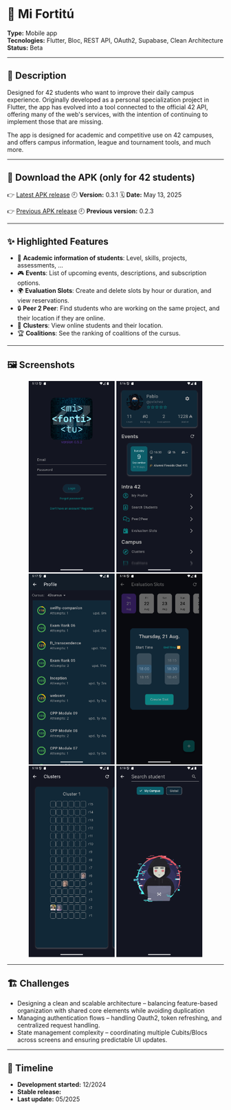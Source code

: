 # 📌 Mi Fortitú

**Type:** Mobile app  
**Tecnologies:** Flutter, Bloc, REST API, OAuth2, Supabase, Clean Architecture  
**Status:** Beta

---

## 📖 Description
Designed for 42 students who want to improve their daily campus experience. Originally developed as a personal specialization project in Flutter, the app has evolved into a tool connected to the official 42 API, offering many of the web's services, with the intention of continuing to implement those that are missing.

The app is designed for academic and competitive use on 42 campuses, and offers campus information, league and tournament tools, and much more.

---

## 📲 Download the APK (only for 42 students)
👉 [Latest APK release](https://drive.google.com/file/d/13Dlou0RSkJuNnef0CyEYTRo-cwQvZ9fE/view?usp=drive_link)
🕘 **Version:** 0.3.1
🗓 **Date:** May 13, 2025

👉 [Previous APK release](https://drive.google.com/file/d/13BONsSSbAVDA-2E9rYyRQPih6Nd2p_nc/view?usp=drive_link)
🕘 **Previous version:** 0.2.3

---

## ✨ Highlighted Features
- 📱 **Academic information of students**: Level, skills, projects, assessments, ...
- 🎮 **Events**: List of upcoming events, descriptions, and subscription options.
- 🌍 **Evaluation Slots**: Create and delete slots by hour or duration, and view reservations.
- 🔒 **Peer 2 Peer**: Find students who are working on the same project, and their location if they are online.
- 🎯 **Clusters**: View online students and their location.
- 🏆 **Coalitions**: See the ranking of coalitions of the cursus.

---

## 🖼️ Screenshots
<p align="center">
  <img src="../assets/mi_fortitu/mi_fortitu_01.png" width="200" />
  <img src="../assets/mi_fortitu/mi_fortitu_02.png" width="200" />
  <img src="../assets/mi_fortitu/mi_fortitu_03.png" width="200" />
  <img src="../assets/mi_fortitu/mi_fortitu_04.png" width="200" />
  <img src="../assets/mi_fortitu/mi_fortitu_05.png" width="200" />
  <img src="../assets/mi_fortitu/mi_fortitu_06.png" width="200" />
</p>

---

## 🏗️ Challenges
- Designing a clean and scalable architecture – balancing feature-based organization with shared core elements while avoiding duplication
- Managing authentication flows – handling Oauth2, token refreshing, and centralized request handling.
- State management complexity – coordinating multiple Cubits/Blocs across screens and ensuring predictable UI updates.

---

## 📅 Timeline
- **Development started:** 12/2024
- **Stable release:**
- **Last update:** 05/2025
